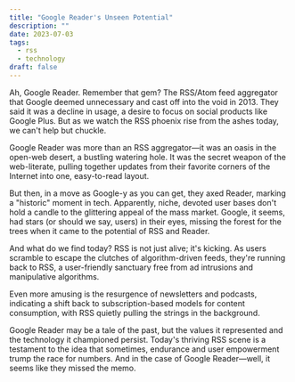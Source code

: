```yaml
---
title: "Google Reader's Unseen Potential"
description: ""
date: 2023-07-03
tags:
  - rss
  - technology
draft: false
---
```



Ah, Google Reader. Remember that gem? The RSS/Atom feed aggregator that Google deemed unnecessary and cast off into the void in 2013. They said it was a decline in usage, a desire to focus on social products like Google Plus. But as we watch the RSS phoenix rise from the ashes today, we can't help but chuckle.

Google Reader was more than an RSS aggregator—it was an oasis in the open-web desert, a bustling watering hole. It was the secret weapon of the web-literate, pulling together updates from their favorite corners of the Internet into one, easy-to-read layout.

But then, in a move as Google-y as you can get, they axed Reader, marking a "historic" moment in tech. Apparently, niche, devoted user bases don't hold a candle to the glittering appeal of the mass market. Google, it seems, had stars (or should we say, users) in their eyes, missing the forest for the trees when it came to the potential of RSS and Reader.

And what do we find today? RSS is not just alive; it's kicking. As users scramble to escape the clutches of algorithm-driven feeds, they're running back to RSS, a user-friendly sanctuary free from ad intrusions and manipulative algorithms. 

Even more amusing is the resurgence of newsletters and podcasts, indicating a shift back to subscription-based models for content consumption, with RSS quietly pulling the strings in the background. 

Google Reader may be a tale of the past, but the values it represented and the technology it championed persist. Today's thriving RSS scene is a testament to the idea that sometimes, endurance and user empowerment trump the race for numbers. And in the case of Google Reader—well, it seems like they missed the memo.